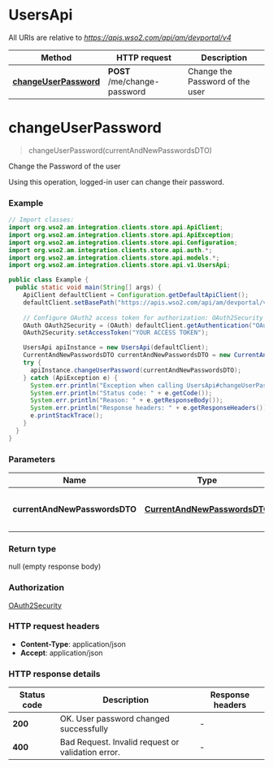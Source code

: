 # UsersApi

All URIs are relative to *https://apis.wso2.com/api/am/devportal/v4*

Method | HTTP request | Description
------------- | ------------- | -------------
[**changeUserPassword**](UsersApi.md#changeUserPassword) | **POST** /me/change-password | Change the Password of the user


<a name="changeUserPassword"></a>
# **changeUserPassword**
> changeUserPassword(currentAndNewPasswordsDTO)

Change the Password of the user

Using this operation, logged-in user can change their password. 

### Example
```java
// Import classes:
import org.wso2.am.integration.clients.store.api.ApiClient;
import org.wso2.am.integration.clients.store.api.ApiException;
import org.wso2.am.integration.clients.store.api.Configuration;
import org.wso2.am.integration.clients.store.api.auth.*;
import org.wso2.am.integration.clients.store.api.models.*;
import org.wso2.am.integration.clients.store.api.v1.UsersApi;

public class Example {
  public static void main(String[] args) {
    ApiClient defaultClient = Configuration.getDefaultApiClient();
    defaultClient.setBasePath("https://apis.wso2.com/api/am/devportal/v4");
    
    // Configure OAuth2 access token for authorization: OAuth2Security
    OAuth OAuth2Security = (OAuth) defaultClient.getAuthentication("OAuth2Security");
    OAuth2Security.setAccessToken("YOUR ACCESS TOKEN");

    UsersApi apiInstance = new UsersApi(defaultClient);
    CurrentAndNewPasswordsDTO currentAndNewPasswordsDTO = new CurrentAndNewPasswordsDTO(); // CurrentAndNewPasswordsDTO | Current and new password of the user 
    try {
      apiInstance.changeUserPassword(currentAndNewPasswordsDTO);
    } catch (ApiException e) {
      System.err.println("Exception when calling UsersApi#changeUserPassword");
      System.err.println("Status code: " + e.getCode());
      System.err.println("Reason: " + e.getResponseBody());
      System.err.println("Response headers: " + e.getResponseHeaders());
      e.printStackTrace();
    }
  }
}
```

### Parameters

Name | Type | Description  | Notes
------------- | ------------- | ------------- | -------------
 **currentAndNewPasswordsDTO** | [**CurrentAndNewPasswordsDTO**](CurrentAndNewPasswordsDTO.md)| Current and new password of the user  |

### Return type

null (empty response body)

### Authorization

[OAuth2Security](../README.md#OAuth2Security)

### HTTP request headers

 - **Content-Type**: application/json
 - **Accept**: application/json

### HTTP response details
| Status code | Description | Response headers |
|-------------|-------------|------------------|
**200** | OK. User password changed successfully |  -  |
**400** | Bad Request. Invalid request or validation error. |  -  |


